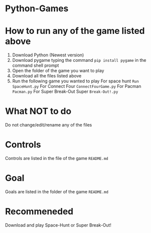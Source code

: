 # Python-Games
# How to run any of the game listed above
1. Download Python (Newest version)
2. Download pygame typing the command `pip install pygame` in the command shell prompt
3. Open the folder of the game you want to play
4. Download all the files listed above
5. Run the following game you wanted to play
For space hunt `Run SpaceHunt.py` 
For Connect Four `ConnectFourGame.py` 
For Pacman `Pacman.py` 
For Super Break-Out Super `Break-Out!.py`

# What NOT to do 
Do not change/edit/rename any of the files

# Controls
Controls are listed in the file of the game `README.md`

# Goal
Goals are listed in the folder of the game `README.md`

# Recommeneded
Download and play Space-Hunt or Super Break-Out!
